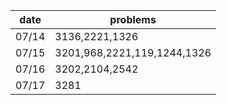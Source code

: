 | date  | problems |
| ------| -------- |
| 07/14 | 3136,2221,1326 |
| 07/15 | 3201,968,2221,119,1244,1326 |
| 07/16 | 3202,2104,2542 |
| 07/17 | 3281 |
